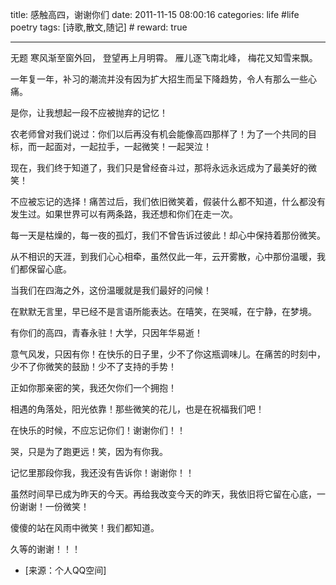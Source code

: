 title: 感触高四，谢谢你们 
date: 2011-11-15 08:00:16
categories: life #life poetry
tags: [诗歌,散文,随记]  # <!--more-->
reward: true

---

无题
寒风渐至窗外回，
登望再上月明霄。
雁儿逐飞南北峰，
梅花又知雪来飘。

<!--more-->

一年复一年，补习的潮流并没有因为扩大招生而呈下降趋势，令人有那么一些心痛。

是你，让我想起一段不应被抛弃的记忆！

农老师曾对我们说过：你们以后再没有机会能像高四那样了！为了一个共同的目标，而一起面对，一起拉手，一起微笑！一起哭泣！

现在，我们终于知道了，我们只是曾经奋斗过，那将永远永远成为了最美好的微笑！

不应被忘记的选择！痛苦过后，我们依旧微笑着，假装什么都不知道，什么都没有发生过。如果世界可以有两条路，我还想和你们在走一次。

每一天是枯燥的，每一夜的孤灯，我们不曾告诉过彼此！却心中保持着那份微笑。

从不相识的天涯，到我们心心相牵，虽然仅此一年，云开雾散，心中那份温暖，我们都保留心底。

当我们在四海之外，这份温暖就是我们最好的问候！

在默默无言里，早已经不是言语所能表达。在嘻笑，在哭喊，在宁静，在梦境。

有你们的高四，青春永驻！大学，只因年华易逝！

意气风发，只因有你！在快乐的日子里，少不了你这瓶调味儿。在痛苦的时刻中，少不了你微笑的鼓励！少不了支持的手势！

正如你那亲密的笑，我还欠你们一个拥抱！

相遇的角落处，阳光依靠！那些微笑的花儿，也是在祝福我们吧！

在快乐的时候，不应忘记你们！谢谢你们！！

哭，只是为了跑更远！笑，因为有你我。

记忆里那段你我，我还没有告诉你！谢谢你！！

虽然时间早已成为昨天的今天。再给我改变今天的昨天，我依旧将它留在心底，一份谢谢！一份微笑！

傻傻的站在风雨中微笑！我们都知道。

久等的谢谢！！！


- [来源：个人QQ空间]
